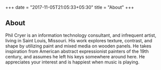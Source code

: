 +++
date = "2017-11-05T21:05:33+05:30"
title = "About"
+++

## About

Phil Cryer is an information technology consultant, and infrequent artist, living in Saint Louis, Missouri. His work explores texture, contrast, and shape by utilizing paint and mixed media on wooden panels. He takes inspiration from American abstract expressionist painters of the 19th century, and assumes he left his keys somewhere around here. He appreciates your interest and is happiest when music is playing.

